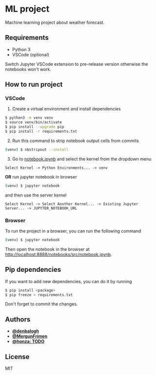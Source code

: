 # ML project

Machine learning project about weather forecast.

## Requirements

- Python 3
- VSCode (optional)

Switch Jupyter VSCode extension to pre-release version otherwise the notebooks won't work.

## How to run project

### VSCode

1. Create a virtual environment and install dependencies

```bash
$ python3 -m venv venv
$ source venv/bin/activate
$ pip install --upgrade pip
$ pip install -r requirements.txt
```

2. Run this command to strip notebook output cells from commits

```bash
(venv) $ nbstripout --install
```

3. Go to [notebook.ipynb](./src/notebook.ipynb) and select the kernel from the dropdown menu

```text
Select Kernel -> Python Environments... -> venv
```

**OR** run jupyter notebook in browser

```bash
(venv) $ jupyter notebook
```

and then use the server kernel

```text
Select Kernel -> Select Another Kernel... -> Existing Jupyter Server... -> JUPYTER_NOTEBOOK_URL
```

### Browser

To run the project in a browser, you can run the following command

```bash
(venv) $ jupyter notebook
```

Then open the notebook in the browser at [http://localhost:8888/notebooks/src/notebook.ipynb](http://localhost:8888/notebooks/src/notebook.ipynb).

## Pip dependencies

If you want to add new dependencies, you can do it by running

```bash
$ pip install <package>
$ pip freeze > requirements.txt
```

Don't forget to commit the changes.

## Authors

- [**@denbalogh**](https://github.com/denbalogh)
- [**@MergunFrimen**](https://github.com/MergunFrimen)
- [**@honza: TODO**](https://github.com/TODO)


## License

MIT
